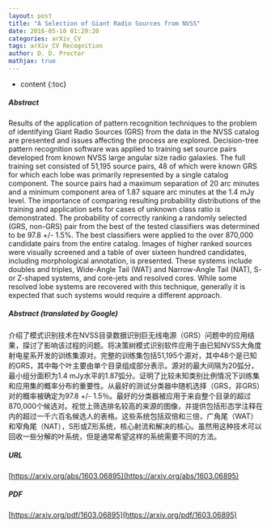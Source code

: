 ```yaml
---
layout: post
title: "A Selection of Giant Radio Sources from NVSS"
date: 2016-05-10 01:29:20
categories: arXiv_CV
tags: arXiv_CV Recognition
author: D. D. Proctor
mathjax: true
---
```


* content
{:toc}

##### Abstract
Results of the application of pattern recognition techniques to the problem of identifying Giant Radio Sources (GRS) from the data in the NVSS catalog are presented and issues affecting the process are explored. Decision-tree pattern recognition software was applied to training set source pairs developed from known NVSS large angular size radio galaxies. The full training set consisted of 51,195 source pairs, 48 of which were known GRS for which each lobe was primarily represented by a single catalog component. The source pairs had a maximum separation of 20 arc minutes and a minimum component area of 1.87 square arc minutes at the 1.4 mJy level. The importance of comparing resulting probability distributions of the training and application sets for cases of unknown class ratio is demonstrated. The probability of correctly ranking a randomly selected (GRS, non-GRS) pair from the best of the tested classifiers was determined to be 97.8 +/- 1.5%. The best classifiers were applied to the over 870,000 candidate pairs from the entire catalog. Images of higher ranked sources were visually screened and a table of over sixteen hundred candidates, including morphological annotation, is presented. These systems include doubles and triples, Wide-Angle Tail (WAT) and Narrow-Angle Tail (NAT), S- or Z-shaped systems, and core-jets and resolved cores. While some resolved lobe systems are recovered with this technique, generally it is expected that such systems would require a different approach.

##### Abstract (translated by Google)
介绍了模式识别技术在NVSS目录数据识别巨无线电源（GRS）问题中的应用结果，探讨了影响该过程的问题。将决策树模式识别软件应用于由已知NVSS大角度射电星系开发的训练集源对。完整的训练集包括51,195个源对，其中48个是已知的GRS，其中每个叶主要由单个目录组成部分表示。源对的最大间隔为20弧分，最小组分面积为1.4 mJy水平的1.87弧分。证明了比较未知类别比例情况下训练集和应用集的概率分布的重要性。从最好的测试分类器中随机选择（GRS，非GRS）对的概率被确定为97.8 +/- 1.5％。最好的分类器被应用于来自整个目录的超过870,000个候选对。视觉上筛选排名较高的来源的图像，并提供包括形态学注释在内的超过一千六百名候选人的表格。这些系统包括双倍和三倍，广角尾（WAT）和窄角尾（NAT），S形或Z形系统，核心射流和解决的核心。虽然用这种技术可以回收一些分解的叶系统，但是通常希望这样的系统需要不同的方法。

##### URL
[https://arxiv.org/abs/1603.06895](https://arxiv.org/abs/1603.06895)

##### PDF
[https://arxiv.org/pdf/1603.06895](https://arxiv.org/pdf/1603.06895)

